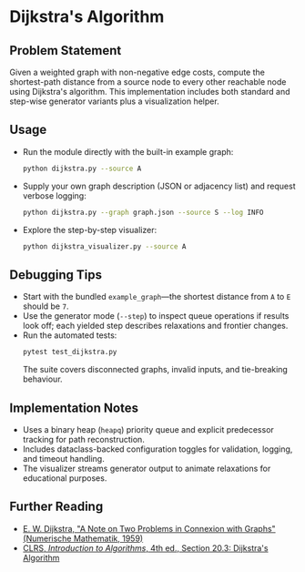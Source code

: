# Dijkstra's Algorithm

## Problem Statement
Given a weighted graph with non-negative edge costs, compute the shortest-path distance from a source node to every other reachable node using Dijkstra's algorithm. This implementation includes both standard and step-wise generator variants plus a visualization helper.

## Usage
- Run the module directly with the built-in example graph:
  ```bash
  python dijkstra.py --source A
  ```
- Supply your own graph description (JSON or adjacency list) and request verbose logging:
  ```bash
  python dijkstra.py --graph graph.json --source S --log INFO
  ```
- Explore the step-by-step visualizer:
  ```bash
  python dijkstra_visualizer.py --source A
  ```

## Debugging Tips
- Start with the bundled `example_graph`—the shortest distance from `A` to `E` should be `7`.
- Use the generator mode (`--step`) to inspect queue operations if results look off; each yielded step describes relaxations and frontier changes.
- Run the automated tests:
  ```bash
  pytest test_dijkstra.py
  ```
  The suite covers disconnected graphs, invalid inputs, and tie-breaking behaviour.

## Implementation Notes
- Uses a binary heap (`heapq`) priority queue and explicit predecessor tracking for path reconstruction.
- Includes dataclass-backed configuration toggles for validation, logging, and timeout handling.
- The visualizer streams generator output to animate relaxations for educational purposes.

## Further Reading
- [E. W. Dijkstra, "A Note on Two Problems in Connexion with Graphs" (Numerische Mathematik, 1959)](https://doi.org/10.1007/BF01386390)
- [CLRS, *Introduction to Algorithms*, 4th ed., Section 20.3: Dijkstra's Algorithm](https://mitpress.mit.edu/9780262046305/introduction-to-algorithms/)
